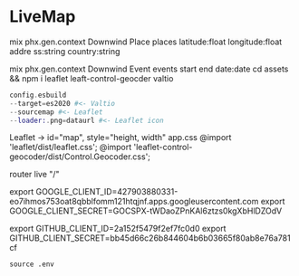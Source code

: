 # LiveMap

mix phx.gen.context Downwind Place places latitude:float longitude:float addre
ss:string country:string

mix phx.gen.context Downwind Event events start end date:date
cd assets && npm i leaflet leaft-control-geocder valtio

```elixir
config.esbuild
--target=es2020 #<- Valtio
--sourcemap #<- Leaflet
--loader:.png=dataurl #<- Leaflet icon
```

Leaflet -> id="map", style="height, width"
app.css
@import 'leaflet/dist/leaflet.css';
@import 'leaflet-control-geocoder/dist/Control.Geocoder.css';

router
live "/"

export GOOGLE_CLIENT_ID=427903880331-eo7ihmos753oat8qbblfomm121htqjnf.apps.googleusercontent.com
export GOOGLE_CLIENT_SECRET=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

export GITHUB_CLIENT_ID=2a152f5479f2ef7fc0d0
export GITHUB_CLIENT_SECRET=bb45d66c26b844604b6b03665f80ab8e76a781cf

`source .env`
